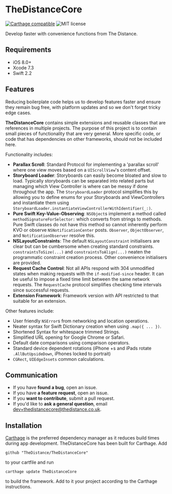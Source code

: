 # TheDistanceCore

[![Carthage compatible](https://img.shields.io/badge/Carthage-compatible-4BC51D.svg?style=flat)](https://github.com/Carthage/Carthage)
![MIT license](https://img.shields.io/badge/license-MIT-lightgrey.svg)

Develop faster with convenience functions from The Distance.

## Requirements

- iOS 8.0+
- Xcode 7.3
- Swift 2.2

## Features

Reducing boilerplate code helps us to develop features faster and ensure they remain bug free, with platform updates and so we don't forget tricky edge cases. 

**TheDistanceCore** contains simple extensions and reusable classes that are references in multiple projects. The purpose of this project is to contain small pieces of functionality that are very general. More specific code, or code that has dependencies on other frameworks, should not be included here.

Functionality includes:

- **Parallax Scroll**: Standard Protocol for implementing a 'parallax scroll' where one view moves based on a `UIScrollView`'s content offset.
- **Storyboard Loader**: Storyboards can easily become bloated and slow to load. Typically storyboards can be separated into related parts but managing which View Controller is where can be messy if done throughout the app. The `StoryboardLoader` protocol simplifies this by allowing you to define enums for your Storyboards and ViewControllers and instantiate them using `StoryboardLoader.instantiateViewControllerWithIdentifier(_:)`.
- **Pure Swift Key-Value-Observing**: `NSObject`s implement a method called `methodSignatureForSelector:` which converts from strings to methods. Pure Swift classes do not have this method so cannot inherently perform KVO or observe `NSNotificationCenter` posts. `Observer`,  `ObjectObserver`, and `NotificationObserver` resolve this.
- **NSLayoutConstraints**: The default `NSLayoutConstraint` initialisers are clear but can be cumbersome when creating standard constraints. `constraintsToSize(...)` and `constraintsToAlign(...)` neaten the programmatic constraint creation process. Other convenience initialisers are provided.
- **Request Cache Control**: Not all APIs respond with 304 unmodified states when making requests with the `if-modified-since` header. It can be useful to impose a fixed time limit between the same network requests. The `RequestCache` protocol simplifies checking time intervals since successful requests.
- **Extension Framework**: Framework version with API restricted to that suitable for an extension.

Other features include:

- User friendly `NSError`s from networking and location operations.
- Neater syntax for Swift Dictionary creation when using `.map({ ... })`.
- Shortened Syntax for whitespace trimmed Strings.
- Simplified URL opening for Google Chrome or Safari.
- Default date comparisons using comparison operators.
- Standard device dependent rotations (iPhone +s and iPads rotate `.AllButUpsideDown`, iPhones locked to portrait)
- `CGRect`, `UIEdgeInsets` common calculations.


## Communication

- If you have **found a bug**, open an issue.
- If you have **a feature request**, open an issue.
- If you **want to contribute**, submit a pull request.
- If you'd like to **ask a general question**, email <dev+thedistancecore@thedistance.co.uk>.

## Installation

[Carthage](https://github.com/Carthage/Carthage) is the preferred dependency manager as it reduces build times during app development. TheDistanceCore has been built for Carthage. Add 
	
	github "TheDistance/TheDistanceCore"
	
to your cartfile and run
	
	carthage update TheDistanceCore
	
to build the framework. Add to it your project according to the Carthage instructions.

